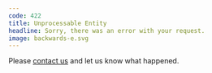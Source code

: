 ```yaml
---
code: 422
title: Unprocessable Entity
headline: Sorry, there was an error with your request.
image: backwards-e.svg
---
```

Please [contact us](https://www.ted.com/contact)
and let us know what happened.
